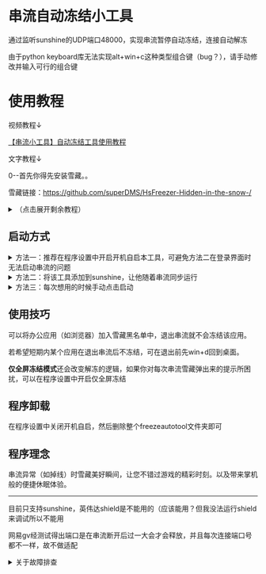 # 串流自动冻结小工具
通过监听sunshine的UDP端口48000，实现串流暂停自动冻结，连接自动解冻<p>
由于python keyboard库无法实现alt+win+c这种类型组合键（bug？），请手动修改并输入可行的组合键<p>
# 使用教程
视频教程↓<p>
<a href="http://b23.tv/ZOkEsk7">【串流小工具】自动冻结工具使用教程</a><p>
文字教程↓<p>
0--首先你得先安装雪藏。。<p>
雪藏链接：https://github.com/superDMS/HsFreezer-Hidden-in-the-snow-/<p>
<details>
<summary>
（点击展开剩余教程）
</summary><p>
1--打开程序设置，配置快捷键（理论上两个快捷键一致即可工作，但由于前文所说问题，我推荐将雪藏冻结快捷键设置为图中两个，你也可以自行尝试有哪些复杂快捷键支持）然后重启雪藏
    
![屏幕截图 2024-09-27 180148](https://github.com/user-attachments/assets/60702f5f-5a28-49ed-9e21-ce57ebea512c)
<p>2--确保后台任务栏程序存在。若快捷键设置正确，当使用moonlight连接时，雪藏若弹出解冻程序提示即可正常使用！<p>
    
![373626189-a9fc074f-a849-4097-8c86-87b962c3a242](https://github.com/user-attachments/assets/fd7b0670-6a5d-44b3-8241-0e0f4bf3c4c0)

<p>
点击任务栏图标可以进行状态切换：运行↔暂停<p>
    
![屏幕截图 2024-11-09 224053](https://github.com/user-attachments/assets/10c36809-7002-4537-a916-eccec38210af)

</details>
<p>
<h2>启动方式</h2>
<p>
<details> 
    <summary>方法一：推荐在程序设置中开启开机自启本工具，可避免方法二在登录界面时无法启动串流的问题</summary>

![屏幕截图 2024-10-14 121149](https://github.com/user-attachments/assets/88b88c1e-ab78-4901-82d5-ef326f1139ad)

</details>
<details> 
    <summary>方法二：将该工具添加到sunshine，让他随着串流同步运行</summary>
  
![屏幕截图 2024-09-27 175802](https://github.com/user-attachments/assets/b940b781-97ec-4b58-a3be-69e147da7ecf)
![屏幕截图 2024-10-04 194448](https://github.com/user-attachments/assets/ce23789c-dc0d-409b-b4f0-b8872cafad89)

</details>
<details> 
    <summary>方法三：每次想用的时候手动点击启动</summary>

创建快捷方式或加入到游戏列表中

</details>
<p>
    
<h2>使用技巧</h2>

可以将办公应用（如浏览器）加入雪藏黑名单中，退出串流就不会冻结该应用。<p>若希望短期内某个应用在退出串流后不冻结，可在退出前先win+d回到桌面。<p>
<b>仅全屏冻结模式</b>还会改变解冻的逻辑，如果你对每次串流雪藏弹出来的提示所困扰，可以在程序设置中开启仅全屏冻结

<h2>程序卸载</h2>

在程序设置中关闭开机自启，然后删除整个freezeautotool文件夹即可
<h2>程序理念</h2>
串流异常（如掉线）时雪藏美好瞬间，让您不错过游戏的精彩时刻。以及带来掌机般的便捷休眠体验。<hr>
目前只支持sunshine，英伟达shield是不能用的（应该能用？但我没法运行shield来调试所以不能用<p>
网易gv经测试得出端口是在串流断开后过一大会才会释放，并且每次连接端口号都不一样，故不做适配
<details> 
    <summary>
        关于故障排查
    </summary>

在后台任务栏图标右键菜单有个调试按钮，点开会弹出一个记录程序运行状况的黑窗口。以下是正常工作的记录
<p>
    
![image](https://github.com/user-attachments/assets/bb6977e0-2035-41de-8114-9f74ba4929a1)
若出现无法工作的状况，可对比调试窗口是否和上图记录一样
<p><hr>
案例分析一：用户安装了GameStream IPv6 Forwarder插件导致系统端口占用程序无法正常识别<p>
分析过程：先打开调试窗口，发现端口被pid0所占用<p>

![image](https://github.com/user-attachments/assets/da534e17-b327-4e43-93cb-f24b43f38bfb)
然后win+r，输入cmd，在终端中输入netstat -ano | findstr 48000，发现有两个程序在占用端口<p>

![image](https://github.com/user-attachments/assets/e3bcf511-18f5-4c64-91e6-3fd6dd85b723)
接着在任务管理器中查询这两个pid，发现一个是sunshine另一个是这个插件<p>

![image](https://github.com/user-attachments/assets/93bb6d0b-00b5-4853-9ad7-d7c0ff70e467)
<p>
解决方案：关闭该软件开机自启，停止使用该插件。（这个插件是为英伟达串流服务的，sunshine并不需要）



</details>
